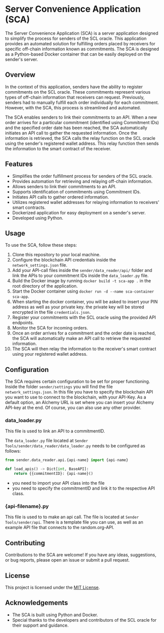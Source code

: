 # Server Convenience Application (SCA)

The Server Convenience Application (SCA) is a server application designed to simplify the process for senders of the SCL oracle. This application provides an automated solution for fulfilling orders placed by receivers for specific off-chain information known as commitments. The SCA is designed as a Python-based Docker container that can be easily deployed on the sender's server.

## Overview

In the context of this application, senders have the ability to register commitments on the SCL oracle. These commitments represent various types of off-chain information that receivers can request. Previously, senders had to manually fulfill each order individually for each commitment. However, with the SCA, this process is streamlined and automated.

The SCA enables senders to link their commitments to an API. When a new order arrives for a particular commitment (identified using Commitment IDs) and the specified order date has been reached, the SCA automatically initiates an API call to gather the requested information. Once the information is retrieved, the SCA calls the relay function on the SCL oracle using the sender's registered wallet address. This relay function then sends the information to the smart contract of the receiver.

## Features

- Simplifies the order fulfillment process for senders of the SCL oracle.
- Provides automation for retrieving and relaying off-chain information.
- Allows senders to link their commitments to an API.
- Supports identification of commitments using Commitment IDs.
- Initiates API calls to gather ordered information.
- Utilizes registered wallet addresses for relaying information to receivers' smart contracts.
- Dockerized application for easy deployment on a sender's server.
- Developed using Python.

## Usage

To use the SCA, follow these steps:

1. Clone this repository to your local machine.
2. Configure the blockchain API credentials inside the `network_settings.json` file.
3. Add your API-call files inside the `sender/data_reader/api/` folder and link the APIs to your commitment IDs inside the `data_loader.py` file.
4. Build the Docker image by running `docker build -t sca-app .` in the root directory of the application.
5. Start the Docker container using `docker run -d --name sca-container sca-app`.
6. When starting the docker container, you will be asked to insert your PIN address as well as your private key. the private key will be stored encrypted in the file `credentials.json`.
7. Register your commitments with the SCL oracle using the provided API endpoints.
8. Monitor the SCA for incoming orders.
9. Once an order arrives for a commitment and the order date is reached, the SCA will automatically make an API call to retrieve the requested information.
10. The SCA will then relay the information to the receiver's smart contract using your registered wallet address.

## Configuration

The SCA requires certain configuration to be set for proper functioning.
Inside the folder `sender/settings` you will find the file `network_settings.json`. In this file you have to specify the blockchain API you want to use to connect to the blockchain, with your API-Key. As a default option, an Alchemy URL is set where you can insert your Alchemy API-key at the end. Of course, you can also use any other provider.

### data_loader.py

This file is used to link an API to a commitmentID.

The `data_loader.py` file located at `Sender Tools/sender/data_reader/data_loader.py` needs to be configured as follows:

```python
from sender.data_reader.api.{api-name} import {api-name}

def load_apis() -> Dict[int, BaseAPI]:
    return {{commitmentID}: {api-name}()

```

- you need to import your API class into the file
- you need to specify the commitmentID and link it to the respective API class.

### {api-filename}.py

This file is used to to make an api call. The file is located at `Sender Tools/sender/api`. There is a template file you can use, as well as an example API file that connects to the random.org-API.

## Contributing

Contributions to the SCA are welcome! If you have any ideas, suggestions, or bug reports, please open an issue or submit a pull request.

## License

This project is licensed under the [MIT License](../MIT-LICENSE).

## Acknowledgements

- The SCA is built using Python and Docker.
- Special thanks to the developers and contributors of the SCL oracle for their support and guidance.
